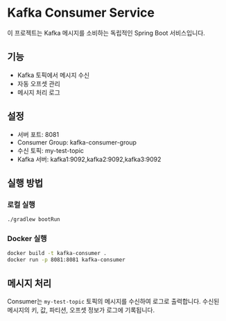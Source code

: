 # Kafka Consumer Service

이 프로젝트는 Kafka 메시지를 소비하는 독립적인 Spring Boot 서비스입니다.

## 기능

- Kafka 토픽에서 메시지 수신
- 자동 오프셋 관리
- 메시지 처리 로그

## 설정

- 서버 포트: 8081
- Consumer Group: kafka-consumer-group
- 수신 토픽: my-test-topic
- Kafka 서버: kafka1:9092,kafka2:9092,kafka3:9092

## 실행 방법

### 로컬 실행
```bash
./gradlew bootRun
```

### Docker 실행
```bash
docker build -t kafka-consumer .
docker run -p 8081:8081 kafka-consumer
```

## 메시지 처리

Consumer는 `my-test-topic` 토픽의 메시지를 수신하여 로그로 출력합니다.
수신된 메시지의 키, 값, 파티션, 오프셋 정보가 로그에 기록됩니다.








